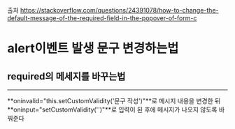 출처
https://stackoverflow.com/questions/24391078/how-to-change-the-default-message-of-the-required-field-in-the-popover-of-form-c

# alert이벤트 발생 문구 변경하는법

## required의 메세지를 바꾸는법

---

**oninvalid="this.setCustomValidity('문구 작성')"**로 메시지 내용을 변경한 뒤
**oninput="setCustomValidity('')"**로 입력이 된 후에 메시지가 나오지 않도록 바꿔준다
